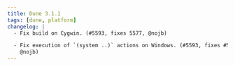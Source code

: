 ```yaml
---
title: Dune 3.1.1
tags: [dune, platform]
changelog: |
  - Fix build on Cygwin. (#5593, fixes 5577, @nojb)

  - Fix execution of `(system ..)` actions on Windows. (#5593, fixes #5523,
    @nojb)
---
```

